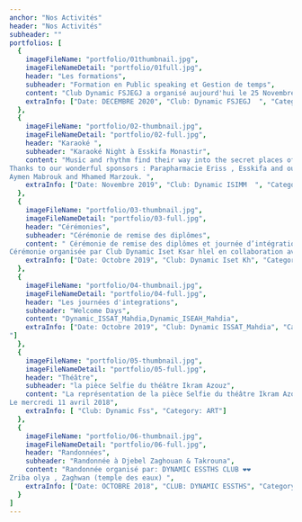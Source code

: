 ```yaml
---
anchor: "Nos Activités"
header: "Nos Activités"
subheader: ""
portfolios: [
  {
    imageFileName: "portfolio/01thumbnail.jpg",
    imageFileNameDetail: "portfolio/01full.jpg",
    header: "Les formations",
    subheader: "Formation en Public speaking et Gestion de temps",
    content: "Club Dynamic FSJEGJ a organisé aujourd'hui le 25 Novembre 2020 une formation intitulée Public speaking et gestion du temps animée par le coach Hsouna Guidara. Nous remercions tous les étudiants pour leurs participants à la bonne organisation de cet événement.Nous les remercions également pour leurs respect du protocole sanitaire.",
    extraInfo: ["Date: DECEMBRE 2020", "Club: Dynamic FSJEGJ  ", "Category: Les formations"]
  },
  {
    imageFileName: "portfolio/02-thumbnail.jpg",
    imageFileNameDetail: "portfolio/02-full.jpg",
    header: "Karaoké ",
    subheader: "Karaoké Night à Esskifa Monastir",
    content: "Music and rhythm find their way into the secret places of the soul . -Plato 🎼🎹
Thanks to our wonderful sponsors : Parapharmacie Eriss , Esskifa and our Artistits
Aymen Mabrouk and Mhamed Marzouk. ",
    extraInfo: ["Date: Novembre 2019", "Club: Dynamic ISIMM  ", "Category: ART"]
  },
  {
    imageFileName: "portfolio/03-thumbnail.jpg",
    imageFileNameDetail: "portfolio/03-full.jpg",
    header: "Cérémonies",
    subheader: "Cérémonie de remise des diplômes",
    content: " Cérémonie de remise des diplômes et journée d’intégration Isetkh
Cérémonie organisée par Club Dynamic Iset Ksar hlel en collaboration avec Club Best animée par LEMCHEMEM Band.",
    extraInfo: ["Date: Octobre 2019", "Club: Dynamic Iset Kh", "Category: Cérémonies"]
  },
  {
    imageFileName: "portfolio/04-thumbnail.jpg",
    imageFileNameDetail: "portfolio/04-full.jpg",
    header: "Les journées d'integrations",
    subheader: "Welcome Days",
    content: "Dynamic_ISSAT_Mahdia,Dynamic_ISEAH_Mahdia",
    extraInfo: ["Date: Octobre 2019", "Club: Dynamic ISSAT_Mahdia", "Category: only_Blue_and_Yellow
"]
  },
  {
    imageFileName: "portfolio/05-thumbnail.jpg",
    imageFileNameDetail: "portfolio/05-full.jpg",
    header: "Théâtre",
    subheader: "la pièce Selfie du théâtre Ikram Azouz",
    content: "La représentation de la pièce Selfie du théâtre Ikram Azouz à la Faculté des Sciences de Sfax organisée par le Dynamic Fss Club
Le mercredi 11 avril 2018",
    extraInfo: [ "Club: Dynamic Fss", "Category: ART"]
  },
  {
    imageFileName: "portfolio/06-thumbnail.jpg",
    imageFileNameDetail: "portfolio/06-full.jpg",
    header: "Randonnées",
    subheader: "Randonnée à Djebel Zaghouan & Takrouna",
    content: "Randonnée organisé par: DYNAMIC ESSTHS CLUB ❤❤
Zriba olya , Zaghwan (temple des eaux) ",
    extraInfo: ["Date: OCTOBRE 2018", "CLUB: DYNAMIC ESSTHS", "Category: Rando"]
  }
]
---
```

